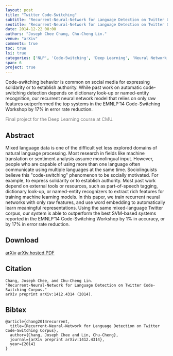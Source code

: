 ```yaml
---
layout: post
title: "Twitter Code-Switching"
subtitle: "Recurrent-Neural-Network for Language Detection on Twitter Code-Switching Corpus"
seotitle: "Recurrent-Neural-Network for Language Detection on Twitter Code-Switching Corpus"
date: 2014-12-22 08:00
authors: "Joseph Chee Chang, Chu-Cheng Lin."
venue: "arXiv"
comments: true
toc: true
lsi: true
categories: ['NLP', 'Code-Switching', 'Deep Learning', 'Neural Network', 'arXiv', 'pre-print']
span: 6
project: true
---
```


Code-switching behavior is common on social media for expressing solidarity or
to establish authority. While past work on automatic code-switching detection
depends on dictionary look-up or named-entity recognition, our recurrent neural
network model that relies on only raw features outperformed the top systems in
the EMNLP'14 Code-Switching Workshop by 17% in error rate reduction.

<span style='color: gray'>Final project for the Deep Learning course at CMU.</span>

<!--more-->

Abstract
----------------------
Mixed language data is one of the difficult yet less explored domains of
natural language processing. Most research in fields like machine translation
or sentiment analysis assume monolingual input. However, people who are capable
of using more than one language often communicate using multiple languages at
the same time. Sociolinguists believe this "code-switching" phenomenon to be
socially motivated. For example, to express solidarity or to establish
authority. Most past work depend on external tools or resources, such as
part-of-speech tagging, dictionary look-up, or named-entity recognizers to
extract rich features for training machine learning models. In this paper, we
train recurrent neural networks with only raw features, and use word embedding
to automatically learn meaningful representations. Using the same
mixed-language Twitter corpus, our system is able to outperform the best
SVM-based systems reported in the EMNLP'14 Code-Switching Workshop by 1% in
accuracy, or by 17% in error rate reduction.

Download
----------------------
<a class="btn btn-default" target='_blank' onclick="_gaq.push(['_trackEvent', 'Paper', 'Twitter', 'arXiv']);"  href="https://arxiv.org/abs/1412.4314" role="button">arXiv</a>
<a class="btn btn-default" target='_blank' onclick="_gaq.push(['_trackEvent', 'Paper', 'Twitter', 'PDF']);"  href="https://arxiv.org/pdf/1412.4314v2.pdf" role="button">arXiv hosted PDF</a>

Citation
----------------------

```
Chang, Joseph Chee, and Chu-Cheng Lin.
"Recurrent-Neural-Network for Language Detection on Twitter Code-Switching Corpus."
arXiv preprint arXiv:1412.4314 (2014).
```

Bibtex
----------------------
```
@article{chang2014recurrent,
  title={Recurrent-Neural-Network for Language Detection on Twitter Code-Switching Corpus},
  author={Chang, Joseph Chee and Lin, Chu-Cheng},
  journal={arXiv preprint arXiv:1412.4314},
  year={2014}
}
```

